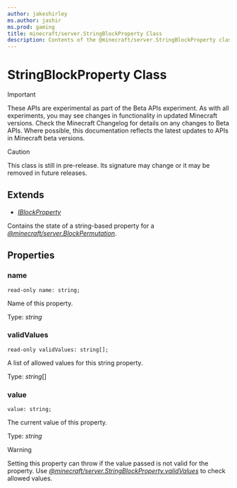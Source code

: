 ```yaml
---
author: jakeshirley
ms.author: jashir
ms.prod: gaming
title: minecraft/server.StringBlockProperty Class
description: Contents of the @minecraft/server.StringBlockProperty class.
---
```

# StringBlockProperty Class
>[!IMPORTANT]
>These APIs are experimental as part of the Beta APIs experiment. As with all experiments, you may see changes in functionality in updated Minecraft versions. Check the Minecraft Changelog for details on any changes to Beta APIs. Where possible, this documentation reflects the latest updates to APIs in Minecraft beta versions.

> [!CAUTION]
> This class is still in pre-release.  Its signature may change or it may be removed in future releases.

## Extends
- [*IBlockProperty*](IBlockProperty.md)

Contains the state of a string-based property for a [*@minecraft/server.BlockPermutation*](../server/BlockPermutation.md).

## Properties

### **name**
`read-only name: string;`

Name of this property.

Type: *string*

### **validValues**
`read-only validValues: string[];`

A list of allowed values for this string property.

Type: *string*[]

### **value**
`value: string;`

The current value of this property.

Type: *string*

> [!WARNING]
> Setting this property can throw if the value passed is not valid for the property. Use [*@minecraft/server.StringBlockProperty.validValues*](../server/StringBlockProperty.md#validvalues) to check allowed values.
